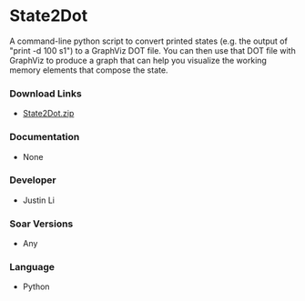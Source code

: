 # State2Dot #

A command-line python script to convert printed states (e.g. the output of "print -d 100 s1") to a GraphViz DOT file.  You can then use that DOT file with GraphViz to produce a graph that can help you visualize the working memory elements that compose the state.

### Download Links ###
  * [State2Dot.zip](http://web.eecs.umich.edu/~soar/downloads/AgentDevelopmentTools/State2Dot.zip)

### Documentation ###
  * None

### Developer ###
  * Justin Li

### Soar Versions ###
  * Any

### Language ###
  * Python